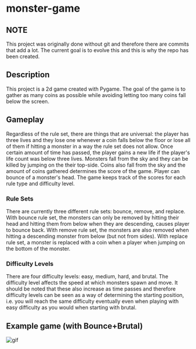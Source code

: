# monster-game

## NOTE

This project was originally done without git and therefore there are commits that add a lot. The current goal is to evolve this and this is why the repo has been created.

## Description

This project is a 2d game created with Pygame. The goal of the game is to gather as many coins as possible while avoiding letting too many coins fall below the screen.

## Gameplay

Regardless of the rule set, there are things that are universal: the player has three lives and they lose one whenever a coin falls below the floor or lose all of them if hitting a monster in a way the rule set does not allow. Once certain amount of time has passed, the player gains a new life if the player's life count was below three lives. Monsters fall from the sky and they can be killed by jumping on the their top-side. Coins also fall from the sky and the amount of coins gathered determines the score of the game. Player can bounce of a monster's head. The game keeps track of the scores for each rule type and difficulty level.

### Rule Sets

There are currently three different rule sets: bounce, remove, and replace. With bounce rule set, the monsters can only be removed by hitting their head and hitting them from below when they are descending, causes player to bounce back. With remove rule set, the monsters are also removed when hitting a descending monster from below (but not from sides). With replace rule set, a monster is replaced with a coin when a player when jumping on the bottom of the monster.

### Difficulty Levels

There are four difficulty levels: easy, medium, hard, and brutal. The difficulty level affects the speed at which monsters spawn and move. It should be noted that these also increase as time passes and therefore difficulty levels can be seen as a way of determining the starting position, i.e. you will reach the same difficulty eventually even when playing with easy difficulty as you would when starting with brutal.

## Example game (with Bounce+Brutal)

![gif](https://github.com/juhalo/monster-game/blob/main/img/output9.gif)